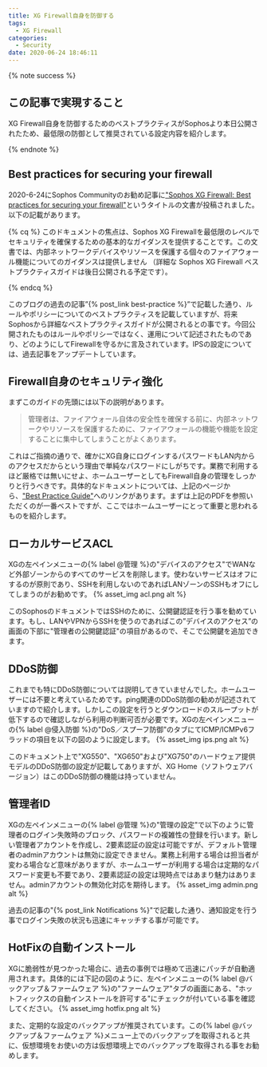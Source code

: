 ```yaml
---
title: XG Firewall自身を防御する
tags:
  - XG Firewall
categories:
  - Security
date: 2020-06-24 18:46:11
---
```



{% note success  %}

## この記事で実現すること

XG Firewall自身を防御するためのベストプラクティスがSophosより本日公開されたため、最低限の防御として推奨されている設定内容を紹介します。

{% endnote %}

<!-- more -->

## Best practices for securing your firewall

2020-6-24にSophos Communityのお勧め記事に["Sophos XG Firewall: Best practices for securing your firewall"](https://community.sophos.com/products/xg-firewall/f/recommended-reads/121461/sophos-xg-firewall-best-practices-for-securing-your-firewall)というタイトルの文書が投稿されました。以下の記載があります。

{% cq %}
このドキュメントの焦点は、Sophos XG Firewallを最低限のレベルでセキュリティを確保するための基本的なガイダンスを提供することです。この文書では、内部ネットワークデバイスやリソースを保護する個々のファイアウォール機能についてのガイダンスは提供しません （詳細な Sophos XG Firewall ベストプラクティスガイドは後日公開される予定です）。

{% endcq %}

このブログの過去の記事”{% post_link best-practice %}”で記載した通り、ルールやポリシーについてのベストプラクティスを記載していますが、将来Sophosから詳細なベストプラクティスガイドが公開されるとの事です。今回公開されたものはルールやポリシーではなく、運用について記述されたものであり、どのようにしてFirewallを守るかに言及されています。IPSの設定については、過去記事をアップデートしています。

## Firewall自身のセキュリティ強化

まずこのガイドの先頭には以下の説明があります。
>管理者は、ファイアウォール自体の安全性を確保する前に、内部ネットワークやリソースを保護するために、ファイアウォールの機能や機能を設定することに集中してしまうことがよくあります。

これはご指摘の通りで、確かにXG自身にログインするパスワードもLAN内からのアクセスだからという理由で単純なパスワードにしがちです。業務で利用するほど厳格では無いにせよ、ホームユーザーとしてもFirewall自身の管理をしっかりと行うべきです。具体的なドキュメントについては、上記のページから、["Best Practice Guide"](https://community.sophos.com/cfs-file/__key/communityserver-discussions-components-files/258/Securing-your-Sophos-XG-Firewall-_2D00_-Best-Practice-Guide.pdf)へのリンクがあります。まずは上記のPDFを参照いただくのが一番ベストですが、ここではホームユーザーにとって重要と思われるものを紹介します。

## ローカルサービスACL

XGの左ペインメニューの{% label @管理 %}の"デバイスのアクセス"でWANなど外部ゾーンからのすべてのサービスを削除します。使わないサービスはオフにするのが原則であり、SSHを利用しないのであればLANゾーンのSSHもオフにしてしまうのがお勧めです。
{% asset_img acl.png alt %}

このSophosのドキュメントではSSHのために、公開鍵認証を行う事を勧めています。もし、LANやVPNからSSHを使うのであればこの”デバイスのアクセス”の画面の下部に"管理者の公開鍵認証"の項目があるので、そこで公開鍵を追加できます。

## DDoS防御

これまでも特にDDoS防御については説明してきていませんでした。ホームユーザーには不要と考えているためです。ping関連のDDoS防御の勧めが記述されていますので紹介します。しかしこの設定を行うとダウンロードのスループットが低下するので確認しながら利用の判断可否が必要です。XGの左ペインメニューの{% label @侵入防御 %}の"DoS／スプーフ防御"のタブにてICMP/ICMPv6フラッドの項目を以下の図のように設定します。
{% asset_img ips.png alt %}

このドキュメント上で"XG550"、"XG650"および"XG750"のハードウェア提供モデルのDDoS防御の設定が記載してありますが、XG Home（ソフトウェアバージョン）はこのDDoS防御の機能は持っていません。

## 管理者ID

XGの左ペインメニューの{% label @管理 %}の"管理の設定"で以下のように管理者のログイン失敗時のブロック、パスワードの複雑性の登録を行います。新しい管理者アカウントを作成し、2要素認証の設定は可能ですが、デフォルト管理者のadminアカウントは無効に設定できません。業務上利用する場合は担当者が変わる場合など意味がありますが、ホームユーザーが利用する場合は定期的なパスワード変更も不要であり、2要素認証の設定は現時点ではあまり魅力はありません。adminアカウントの無効化対応を期待します。
{% asset_img admin.png alt %}

過去の記事の"{% post_link Notifications %}"で記載した通り、通知設定を行う事でログイン失敗の状況も迅速にキャッチする事が可能です。

## HotFixの自動インストール

XGに脆弱性が見つかった場合に、過去の事例では極めて迅速にパッチが自動適用されます。具体的には下記の図のように、左ペインメニューの{% label @バックアップ＆ファームウェア %}の"ファームウェア"タブの画面にある、"ホットフィックスの自動インストールを許可する"にチェックが付いている事を確認してください。
{% asset_img hotfix.png alt %}

また、定期的な設定のバックアップが推奨されています。この{% label @バックアップ＆ファームウェア %}メニュー上でのバックアップを取得されると共に、仮想環境をお使いの方は仮想環境上でのバックアップを取得される事をお勧めします。
